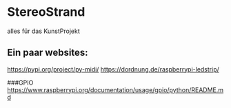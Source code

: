 # StereoStrand
alles für das KunstProjekt

## Ein paar websites:
https://pypi.org/project/py-midi/
https://dordnung.de/raspberrypi-ledstrip/

###GPIO
https://www.raspberrypi.org/documentation/usage/gpio/python/README.md


